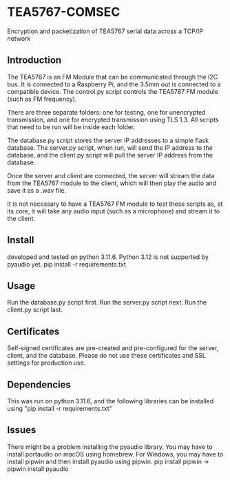# TEA5767-COMSEC
Encryption and packetization of TEA5767 serial data across a TCP/IP network

## Introduction
The TEA5767 is an FM Module that can be communicated through the I2C bus. 
It is connected to a Raspberry Pi, and the 3.5mm out is connected to a compatible device.
The control.py script controls the TEA5767 FM module (such as FM frequency).

There are three separate folders: one for testing, one for unencrypted transmission, and one for encrypted transmission using TLS 1.3. 
All scripts that need to be run will be inside each folder.

The database.py script stores the server IP addresses to a simple flask database.
The server.py script, when run, will send the IP address to the database, and the client.py script will pull the server IP address from the database.

Once the server and client are connected, the server will stream the data from the TEA5767 module to the client, which will then play the audio and save it as a .wav file. 

It is not necessary to have a TEA5767 FM module to test these scripts as, at its core, it will take any audio input (such as a microphone) and stream it to the client.

## Install
developed and tested on python 3.11.6. Python 3.12 is not supported by pyaudio yet.
pip install -r requirements.txt

## Usage
Run the database.py script first.
Run the server.py script next.
Run the client.py script last.

## Certificates
Self-signed certificates are pre-created and pre-configured for the server, client, and the database.
Please do not use these certificates and SSL settings for production use.

## Dependencies
This was run on python 3.11.6, and the following libraries can be installed using "pip install -r requirements.txt"


## Issues 
There might be a problem installing the pyaudio library. 
You may have to install portaudio on macOS using homebrew. 
For Windows, you may have to install pipwin and then install pyaudio using pipwin.
pip install pipwin -> pipwin install pyaudio
